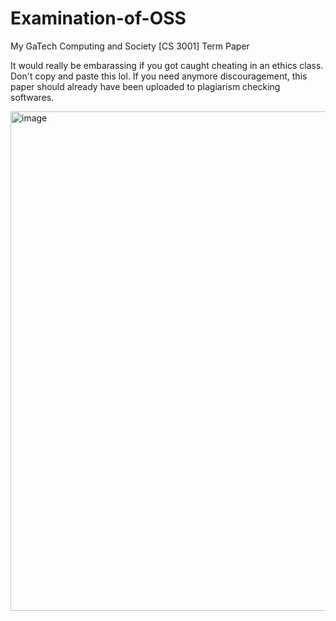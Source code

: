 # Examination-of-OSS
My GaTech Computing and Society [CS 3001] Term Paper

It would really be embarassing if you got caught cheating in an ethics class. Don't copy and paste this lol. If you need anymore discouragement, this paper should already have been uploaded to plagiarism checking softwares.

<img width="799" alt="image" src="https://user-images.githubusercontent.com/43706587/222039499-f32c7610-af86-44b0-837c-cc2e5cce19c1.png">
